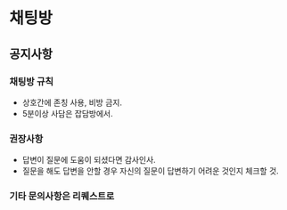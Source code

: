 # 채팅방

## 공지사항


### 채팅방 규칙

- 상호간에 존칭 사용, 비방 금지.
- 5분이상 사담은 잡담방에서.

### 권장사항

- 답변이 질문에 도움이 되셨다면 감사인사.
- 질문을 해도 답변을 안할 경우 자신의 질문이 답변하기 어려운 것인지 체크할 것.


### 기타 문의사항은 리퀘스트로
<!--stackedit_data:
eyJoaXN0b3J5IjpbNTY4NzMxOTEyLDUyODY5MzEwOSw3MzI3OD
ExMzJdfQ==
-->